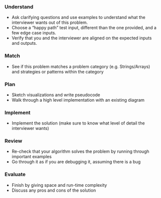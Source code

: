 ### Understand
- Ask clarifying questions and use examples to understand what the interviewer wants out of this problem.
- Choose a “happy path” test input, different than the one provided, and a few edge case inputs. 
- Verify that you and the interviewer are aligned on the expected inputs and outputs.
### Match
- See if this problem matches a problem category (e.g. Strings/Arrays) and strategies or patterns within the category
### Plan
- Sketch visualizations and write pseudocode
- Walk through a high level implementation with an existing diagram
### Implement
- Implement the solution (make sure to know what level of detail the interviewer wants)
### Review
- Re-check that your algorithm solves the problem by running through important examples
- Go through it as if you are debugging it, assuming there is a bug
### Evaluate
- Finish by giving space and run-time complexity
- Discuss any pros and cons of the solution
